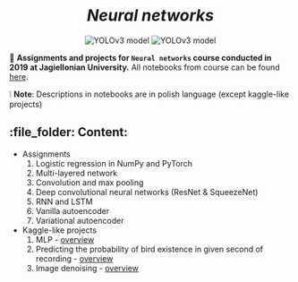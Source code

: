 <h1 align="center"><b><i>Neural networks</i></b></h1>
<p align=center>
    <a><img alt="YOLOv3 model" src="https://img.shields.io/badge/PyTorch-1.3.0-blue"></a>
    <a><img alt="YOLOv3 model" src="https://img.shields.io/badge/python-3.7-blue.svg"></a>
</p>

:pushpin: **Assignments and projects for `Neural networks` course conducted in 2019 at Jagiellonian University.**
All notebooks from course can be found [here](https://github.com/gmum/nn2019).


:grey_exclamation: **Note**: Descriptions in notebooks are in polish language (except kaggle-like projects)


<h2>:file_folder: Content:</h2>

- Assignments
  1. Logistic regression in NumPy and PyTorch
  1. Multi-layered network
  1. Convolution and max pooling
  1. Deep convolutional neural networks (ResNet & SqueezeNet)
  1. RNN and LSTM
  1. Vanilla autoencoder
  1. Variational autoencoder
- Kaggle-like projects
  1. MLP - [overview](https://www.kaggle.com/c/ujnn2019-1/overview)
  1. Predicting the probability of bird existence in given second of recording - [overview](https://www.kaggle.com/c/ujnn2019-2/overview)
  1. Image denoising - [overview](https://www.kaggle.com/c/ujnn2019-3/overview)
